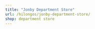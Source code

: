 ```yaml
---
title: "Jonby Department Store"
url: /hilongos/jonby-department-store/
shop: department store
---
```

